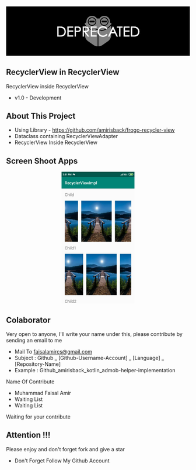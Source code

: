 ![ScreenShoot Apps](https://raw.githubusercontent.com/amirisback/amirisback/master/docs/image/deprecated.png?raw=true)

## RecyclerView in RecyclerView
RecyclerView inside RecyclerView
- v1.0 - Development

## About This Project
- Using Library - https://github.com/amirisback/frogo-recycler-view
- Dataclass containing RecyclerViewAdapter
- RecyclerView Inside RecyclerView

## Screen Shoot Apps
<p align="center"><img width="200px" height="360px" src="docs/ss_apps.jpg"></p>

## Colaborator
Very open to anyone, I'll write your name under this, please contribute by sending an email to me

- Mail To faisalamircs@gmail.com
- Subject : Github _ [Github-Username-Account] _ [Language] _ [Repository-Name]
- Example : Github_amirisback_kotlin_admob-helper-implementation

Name Of Contribute
- Muhammad Faisal Amir
- Waiting List
- Waiting List

Waiting for your contribute

## Attention !!!
Please enjoy and don't forget fork and give a star
- Don't Forget Follow My Github Account
